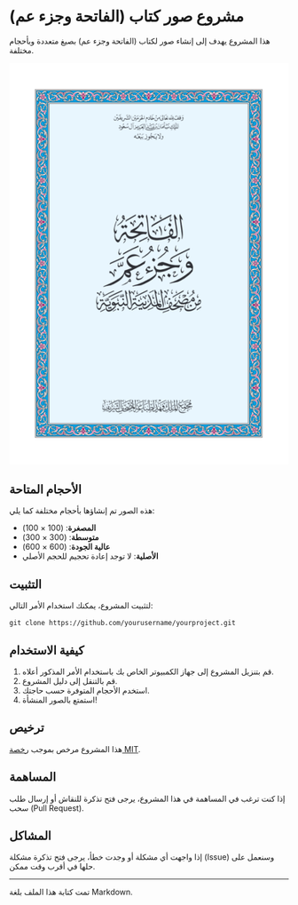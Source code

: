 # مشروع صور كتاب (الفاتحة وجزء عم)

هذا المشروع يهدف إلى إنشاء صور لكتاب (الفاتحة وجزء عم) بصيغ متعددة وبأحجام مختلفة.

<p align="center">
  <img src="https://raw.githubusercontent.com/faroukegypt2/QuranBooks/main/juzuamma/original/3.png" alt="صورة الفاتحة وجزء عم">
</p>

## الأحجام المتاحة
هذه الصور تم إنشاؤها بأحجام مختلفة كما يلي:

- **المصغرة**: (100 × 100)
- **متوسطة**: (300 × 300)
- **عالية الجودة**: (600 × 600)
- **الأصلية**: لا توجد إعادة تحجيم للحجم الأصلي

## التثبيت
لتثبيت المشروع، يمكنك استخدام الأمر التالي:
```
git clone https://github.com/yourusername/yourproject.git
```

## كيفية الاستخدام
1. قم بتنزيل المشروع إلى جهاز الكمبيوتر الخاص بك باستخدام الأمر المذكور أعلاه.
2. قم بالتنقل إلى دليل المشروع.
3. استخدم الأحجام المتوفرة حسب حاجتك.
4. استمتع بالصور المنشأة!

## ترخيص
هذا المشروع مرخص بموجب [رخصة MIT](LICENSE).

## المساهمة
إذا كنت ترغب في المساهمة في هذا المشروع، يرجى فتح تذكرة للنقاش أو إرسال طلب سحب (Pull Request).

## المشاكل
إذا واجهت أي مشكلة أو وجدت خطأ، يرجى فتح تذكرة مشكلة (Issue) وسنعمل على حلها في أقرب وقت ممكن.

---

تمت كتابة هذا الملف بلغة Markdown.
